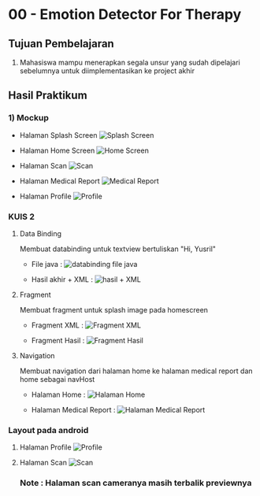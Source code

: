 # 00 - Emotion Detector For Therapy

## Tujuan Pembelajaran

1. Mahasiswa mampu menerapkan segala unsur yang sudah dipelajari sebelumnya untuk diimplementasikan ke project akhir


## Hasil Praktikum

### 1) Mockup

- Halaman Splash Screen
![Splash Screen](img/Splash_Screen.png)

- Halaman Home Screen
![Home Screen](img/Home_Screen.png)

- Halaman Scan
![Scan](img/Halaman_Scan.png)

- Halaman Medical Report
![Medical Report](img/Halaman_Medical_Report.png)

- Halaman Profile
![Profile](img/Halaman_Profile.png)

### KUIS 2

1. Data Binding

    Membuat databinding untuk textview bertuliskan "Hi, Yusril"

    - File java : 
    ![databinding file java](img/databinding_java.png)

    - Hasil akhir + XML :
    ![hasil + XML](img/databinding_hasil.png)
    
2. Fragment

    Membuat fragment untuk splash image pada homescreen

    - Fragment XML :
    ![Fragment XML](img/fragment_1.png)

    - Fragment Hasil :
    ![Fragment Hasil](img/fragment_hasil.png)


3. Navigation

    Membuat navigation dari halaman home ke halaman medical report dan home sebagai navHost

    - Halaman Home :
    ![Halaman Home](img/navigation_1.png)

    - Halaman Medical Report :
    ![Halaman Medical Report](img/navigation_2.png)


### Layout pada android

1. Halaman Profile
![Profile](img/profile-emotion-detector.png)

2. Halaman Scan
![Scan](img/camera-emotion-detector.png)

    ### Note : Halaman scan cameranya masih terbalik previewnya